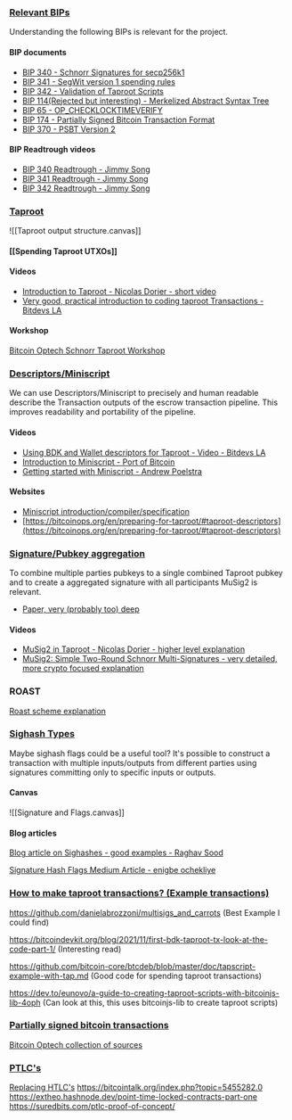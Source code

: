 ### <u>Relevant BIPs</u>

Understanding the following BIPs is relevant for the project.
#### BIP documents

* [BIP 340 - Schnorr Signatures for secp256k1](https://github.com/bitcoin/bips/blob/master/bip-0340.mediawiki)
* [BIP 341 - SegWit version 1 spending rules](https://github.com/bitcoin/bips/blob/master/bip-0341.mediawiki)
* [BIP 342 - Validation of Taproot Scripts](https://github.com/bitcoin/bips/blob/master/bip-0342.mediawiki)
* [BIP 114(Rejected but interesting) - Merkelized Abstract Syntax Tree](https://github.com/bitcoin/bips/blob/master/bip-0114.mediawiki)
* [BIP 65 - OP_CHECKLOCKTIMEVERIFY](https://github.com/bitcoin/bips/blob/master/bip-0065.mediawiki)
* [BIP 174 - Partially Signed Bitcoin Transaction Format](https://github.com/bitcoin/bips/blob/master/bip-0174.mediawiki)
* [BIP 370 - PSBT Version 2](https://github.com/bitcoin/bips/blob/master/bip-0370.mediawiki)
#### BIP Readtrough videos

* [BIP 340 Readtrough - Jimmy Song](https://www.youtube.com/watch?v=rVsNFMzQUck)
* [BIP 341 Readtrough - Jimmy Song](https://www.youtube.com/watch?v=pkS9aorpxNc)
* [BIP 342 Readtrough - Jimmy Song](https://www.youtube.com/watch?v=fAEcXh6nZ9U)

### <u>Taproot</u>

![[Taproot output structure.canvas]]

#### [[Spending Taproot UTXOs]]
#### Videos 

* [Introduction to Taproot - Nicolas Dorier - short video](https://www.youtube.com/watch?v=I7HsXKgtD2I)
* [Very good, practical introduction to coding taproot Transactions - Bitdevs LA](https://www.youtube.com/watch?v=E-HxgNkPB-8) 

#### Workshop
[Bitcoin Optech Schnorr Taproot Workshop](https://bitcoinops.org/en/schorr-taproot-workshop/)

### <u>Descriptors/Miniscript</u>

We can use Descriptors/Miniscript to precisely and human readable describe the Transaction outputs of the escrow transaction pipeline. This improves readability and portability of the pipeline.
#### Videos

* [Using BDK and Wallet descriptors for Taproot - Video - Bitdevs LA](https://www.youtube.com/watch?v=wsQIZRY2BD0)
* [Introduction to Miniscript - Port of Bitcoin](https://www.youtube.com/watch?v=uNZpfHEtP4U)
* [Getting started with Miniscript - Andrew Poelstra](https://www.youtube.com/watch?v=eTUuwASdUBE)
#### Websites

* [Miniscript introduction/compiler/specification](https://bitcoin.sipa.be/miniscript/)
* [https://bitcoinops.org/en/preparing-for-taproot/#taproot-descriptors](https://bitcoinops.org/en/preparing-for-taproot/#taproot-descriptors)


### <u>Signature/Pubkey aggregation</u>

To combine multiple parties pubkeys to a single combined Taproot pubkey and to create a aggregated signature with all participants MuSig2 is relevant.

* [Paper, very (probably too) deep](https://eprint.iacr.org/2020/1261)

#### Videos

* [MuSig2 in Taproot - Nicolas Dorier - higher level explanation](https://www.youtube.com/watch?v=hrUyGW91JBc)
* [MuSig2: Simple Two-Round Schnorr Multi-Signatures - very detailed, more crypto focused explanation](https://www.youtube.com/watch?v=Dzqj236cVHk)

### ROAST
[Roast scheme explanation](https://www.youtube.com/watch?v=f2soc95MWWY)

### <u>Sighash Types</u>

Maybe sighash flags could be a useful tool?
It's possible to construct a transaction with multiple inputs/outputs from different parties using signatures committing only to specific inputs or outputs.
#### Canvas

![[Signature and Flags.canvas]]
#### Blog articles

[Blog article on Sighashes - good examples - Raghav Sood](https://raghavsood.com/blog/2018/06/10/bitcoin-signature-types-sighash)

[Signature Hash Flags Medium Article - enigbe ochekliye](https://enigbe.medium.com/signature-hash-flags-f059d035ddd0)



### <u>How to make taproot transactions? (Example transactions)</u>

  

https://github.com/danielabrozzoni/multisigs_and_carrots (Best Example I could find)

https://bitcoindevkit.org/blog/2021/11/first-bdk-taproot-tx-look-at-the-code-part-1/ (Interesting read)

https://github.com/bitcoin-core/btcdeb/blob/master/doc/tapscript-example-with-tap.md (Good code for spending taproot transactions)

https://dev.to/eunovo/a-guide-to-creating-taproot-scripts-with-bitcoinjs-lib-4oph (Can look at this, this uses bitcoinjs-lib to create taproot scripts)


### <u>Partially signed bitcoin transactions</u>

[Bitcoin Optech collection of sources](https://bitcoinops.org/en/topics/psbt/)


  
### <u>PTLC's</u>

[Replacing HTLC's](https://suredbits.com/payment-points-part-1/#references)
https://bitcointalk.org/index.php?topic=5455282.0
https://extheo.hashnode.dev/point-time-locked-contracts-part-one
https://suredbits.com/ptlc-proof-of-concept/